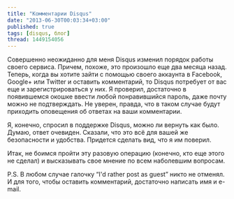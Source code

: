 ```yaml
---
title: "Комментарии Disqus"
date: "2013-06-30T00:03:34+03:00"
published: true
tags: [disqus, блог]
thread: 1449154056
---
```


Совершенно неожиданно для меня Disqus изменил порядок работы своего сервиса. Причем, похоже, это произошло еще два
месяца назад. Теперь, когда вы хотите зайти с помощью своего аккаунта в Facebook, Google+ или Twitter и оставить
комментарий, то Disqus потребует от вас еще и зарегистрироваться у них. Я проверил, достаточно в появившемся окошке
ввести любой понравившийся пароль, даже почту можно не подтверждать. Не уверен, правда, что в таком случае будут
приходить оповещения об ответах на ваши комментарии.

Я, конечно, спросил в поддержке Disqus, можно ли вернуть как было. Думаю, ответ очевиден. Сказали, что это всё для
вашей же безопасности и удобства. Придется сделать вид, что я им поверил.

Итак, не боимся пройти эту разовую операцию (конечно, кто еще этого не сделал) и высказывать свое мнение по всем
наболевшим вопросам.

P.S. В любом случае галочку “I'd rather post as guest” никто не отменял. И для того, чтобы оставить комментарий,
достаточно написать имя и e-mail.

